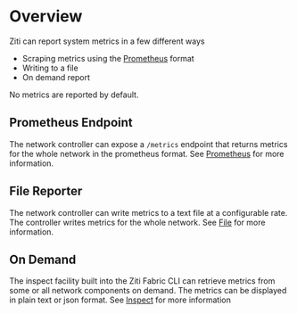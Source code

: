 # Overview

Ziti can report system metrics in a few different ways

* Scraping metrics using the [Prometheus](https://www.prometheus.io/) format
* Writing to a file
* On demand report

No metrics are reported by default.  

## Prometheus Endpoint

The network controller can expose a `/metrics` endpoint that returns metrics for the whole network in the prometheus format.  See [Prometheus](./prometheus.md) for more information.

## File Reporter

The network controller can write metrics to a text file at a configurable rate.  The controller writes metrics for the whole network.  See [File](./file.mdx) for more information.

## On Demand

The inspect facility built into the Ziti Fabric CLI can retrieve metrics from some or all network components on demand. The metrics can be displayed in plain text or json format.  See [Inspect](./inspect.md) for more information 

